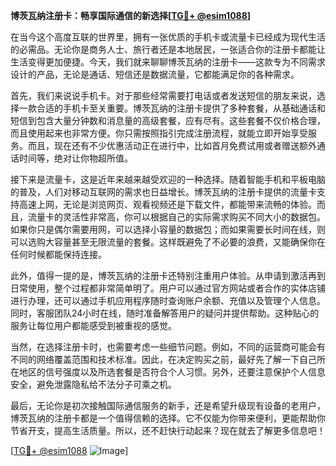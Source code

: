 **博茨瓦纳注册卡：畅享国际通信的新选择[[TG💪+ @esim1088](https://t.me/s/esim1088)]**

在当今这个高度互联的世界里，拥有一张优质的手机卡或流量卡已经成为现代生活的必需品。无论你是商务人士、旅行者还是本地居民，一张适合你的注册卡都能让生活变得更加便捷。今天，我们就来聊聊博茨瓦纳的注册卡——这款专为不同需求设计的产品，无论是通话、短信还是数据流量，它都能满足你的各种需求。

首先，我们来说说手机卡。对于那些经常需要打电话或者发送短信的朋友来说，选择一款合适的手机卡至关重要。博茨瓦纳的注册卡提供了多种套餐，从基础通话和短信到包含大量分钟数和消息量的高级套餐，应有尽有。这些套餐不仅价格合理，而且使用起来也非常方便。你只需按照指引完成注册流程，就能立即开始享受服务。而且，现在还有不少优惠活动正在进行中，比如首月免费试用或者赠送额外通话时间等，绝对让你物超所值。

接下来是流量卡，这是近年来越来越受欢迎的一种选择。随着智能手机和平板电脑的普及，人们对移动互联网的需求也日益增长。博茨瓦纳的注册卡提供的流量卡支持高速上网，无论是浏览网页、观看视频还是下载文件，都能带来流畅的体验。而且，流量卡的灵活性非常高，你可以根据自己的实际需求购买不同大小的数据包。如果你只是偶尔需要用网，可以选择小容量的数据包；而如果需要长时间在线，则可以选购大容量甚至无限流量的套餐。这样既避免了不必要的浪费，又能确保你在任何时候都能保持连接。

此外，值得一提的是，博茨瓦纳的注册卡还特别注重用户体验。从申请到激活再到日常使用，整个过程都非常简单明了。用户可以通过官方网站或者合作的实体店铺进行办理，还可以通过手机应用程序随时查询账户余额、充值以及管理个人信息。同时，客服团队24小时在线，随时准备解答用户的疑问并提供帮助。这种贴心的服务让每位用户都能感受到被重视的感觉。

当然，在选择注册卡时，也需要考虑一些细节问题。例如，不同的运营商可能会有不同的网络覆盖范围和技术标准。因此，在决定购买之前，最好先了解一下自己所在地区的信号强度以及所选套餐是否符合个人习惯。另外，还要注意保护个人信息安全，避免泄露隐私给不法分子可乘之机。

最后，无论你是初次接触国际通信服务的新手，还是希望升级现有设备的老用户，博茨瓦纳的注册卡都是一个值得信赖的选择。它不仅能为你带来便利，更能帮助你节省开支，提高生活质量。所以，还不赶快行动起来？现在就去了解更多信息吧！

[[TG💪+ @esim1088](https://t.me/s/esim1088) ![Image](https://i.postimg.cc/4NQfJmqS/Snipaste-2025-05-13-00-14-12.png)]